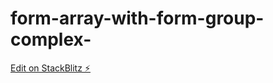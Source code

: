 # form-array-with-form-group-complex-

[Edit on StackBlitz ⚡️](https://stackblitz.com/edit/angular-forms-formarray-example-fmccdh)